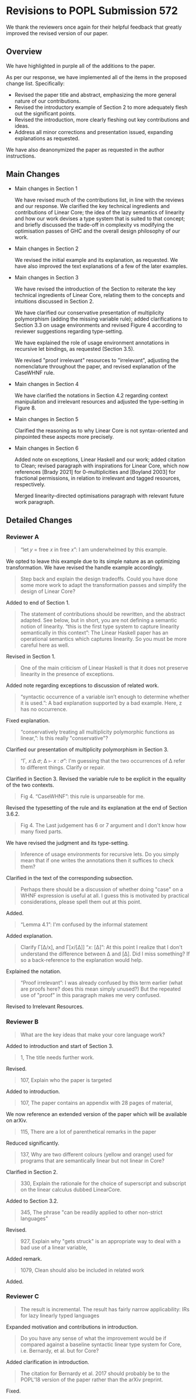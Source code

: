 # Revisions to POPL Submission 572



We thank the reviewers once again for their helpful feedback that
greatly improved the revised version of our paper.

## Overview

We have highlighted in purple all of the additions to the paper.

As per our response, we have implemented all of the items in the proposed change list.
Specifically:
 - Revised the paper title and abstract,
   emphasizing the more general nature of our contributions.
 - Revised the introductory example of Section 2 to more adequately flesh
   out the significant points.
 - Revised the introduction, more clearly fleshing out key contributions and ideas.
 - Address all minor corrections and presentation issued, expanding explanations
   as requested.

We have also deanonymized the paper as requested in the author instructions.

## Main Changes

- Main changes in Section 1

    We have revised much of the contributions list, in line with the reviews and our response.
    We clarified the key technical ingredients and contributions of Linear Core; the idea of the lazy semantics of linearity 
    and how our work devises a type system that is suited to that concept; and briefly discussed the 
    trade-off in complexity vs modifying the optimisation passes of GHC and the overall design philosophy of 
    our work.

- Main changes in Section 2

    We revised the initial example and its explanation, as requested.
    We have also improved the text explanations of a few of the later examples.


- Main changes in Section 3

    We have revised the introduction of the Section to reiterate the key technical ingredients of Linear Core,
relating them to the concepts and intuitions discussed in Section 2.

    We have clarified our conservative presentation of multiplicity polymorphism (adding the missing variable rule); added clarifications to Section 3.3 on usage environments and revised Figure 4 according to reviewer suggestions regarding type-setting.

    We have explained the role of usage environment annotations in recursive let bindings, as requested (Section 3.5).

    We revised "proof irrelevant" resources to "irrelevant", adjusting the nomenclature throughout the paper, and revised explanation of the CaseWHNF rule.

- Main changes in Section 4

    We have clarified the notations in Section 4.2 regarding context manipulation and irrelevant resources and
adjusted the type-setting in Figure 8.

- Main changes in Section 5

    Clarified the reasoning as to why Linear Core is not syntax-oriented and pinpointed these aspects more precisely.
 
- Main changes in Section 6

    Added note on exceptions, Linear Haskell and our work; added citation to Clean; revised paragraph with inspirations for Linear Core, which now references [Brady 2021] for 0-multiplicities and [Boyland 2003] for fractional permissions, in relation to irrelevant and tagged resources, respectively.

    Merged linearity-directed optimisations paragraph with relevant future work paragraph.

## Detailed Changes

### Reviewer A

> “let 𝑦 = free 𝑥 in free 𝑥”: I am underwhelmed by this example.

We opted to leave this example due to its simple nature as an optimizing transformation. We have revised the handle example
accordingly.

> Step back and explain the design tradeoffs. Could you have done some more work to adapt the transformation passes and simplify the design of Linear Core?

Added to end of Section 1.

> The statement of contributions should be rewritten, and the abstract adapted. See below, but in short, you are not defining a semantic notion of linearity.
> “this is the first type system to capture linearity semantically in this context”: The Linear Haskell paper has an operational semantics which captures linearity. So you must be more careful here as well.

Revised in Section 1.

> One of the main criticism of Linear Haskell is that it does not preserve linearity in the presence of exceptions.

Added note regarding exceptions to discussion of related work.

> “syntactic occurrence of a variable isn’t enough to determine whether it is used.”: A bad explanation supported by a bad example. Here, z has no occurrence.

Fixed explanation.

> “conservatively treating all multiplicity polymorphic functions as linear,”: Is this really "conservative"?

Clarified our presentation of multiplicity polymorphism in Section 3.

> “Γ, 𝑥:Δ 𝜎; Δ ⊢ 𝑥 : 𝜎”: I'm guessing that the two occurrences of Δ refer to different things. Clarify or repair.

Clarified in Section 3. Revised the variable rule to be explicit in the equality of the two contexts.

> Fig 4. “CaseWHNF”: this rule is unparseable for me.

Revised the typesetting of the rule and its explanation at the end of Section 3.6.2.

> Fig 4. The Last judgement has 6 or 7 argument and I don't know how many fixed parts.

We have revised the judgment and its type-setting.

> Inference of usage environments for recursive lets. Do you simply mean that if one writes the annotations then it suffices to check them?

Clarified in the text of the corresponding subsection.

> Perhaps there should be a discussion of whether doing "case" on a WHNF expression is useful at all. I guess this is motivated by practical considerations, please spell them out at this point.

Added.

> “Lemma 4.1”: I'm confused by the informal statement

Added explanation.

> Clarify Γ[Δ/x], and Γ[𝑥/[Δ]] “𝑥: [Δ]”: At this point I realize that I don't understand the difference between Δ and [Δ]. Did I miss something? If so a back-reference to the explanation would help.

Explained the notation.

> “Proof irrelevant”: I was already confused by this term earlier (what are proofs here? does this mean simply unused?) But the repeated use of "proof" in this paragraph makes me very confused.

Revised to Irrelevant Resources.

### Reviewer B

> What are the key ideas that make your core language work?

Added to introduction and start of Section 3.

> 1, The title needs further work.

Revised.

> 107, Explain who the paper is targeted 

Added to introduction.

> 107, The paper contains an appendix with 28 pages of material,

We now reference an extended version of the paper which will be available on arXiv.

> 115, There are a lot of parenthetical remarks in the paper

Reduced significantly.

> 137, Why are two different colours (yellow and orange) used for programs that are semantically linear but not linear in Core?

Clarified in Section 2.

> 330, Explain the rationale for the choice of superscript and subscript on the linear calculus dubbed LinearCore.

Added to Section 3.2.

> 345, The phrase "can be readily applied to other non-strict languages" 

Revised.

> 927, Explain why "gets struck" is an appropriate way to deal with a bad use of a linear variable, 

Added remark.

> 1079, Clean should also be included in related work

Added.

### Reviewer C

> The result is incremental.
> The result has fairly narrow applicability: IRs for lazy linearly typed languages

Expanded motivation and contributions in introduction.

> Do you have any sense of what the improvement would be if compared against a baseline syntactic linear type system for Core, i.e. Bernardy, et al. but for Core?

Added clarification in introduction.

> The citation for Bernardy et al. 2017 should probably be to the POPL'18 version of the paper rather than the arXiv preprint.

Fixed.